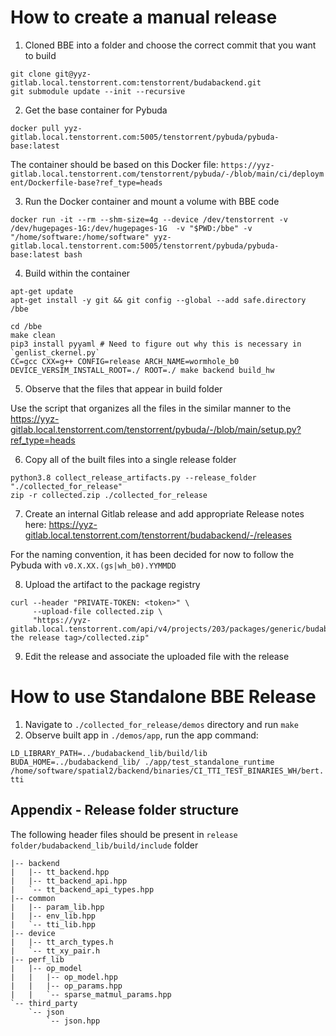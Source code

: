 # How to create a manual release

1. Cloned BBE into a folder and choose the correct commit that you want to build

```
git clone git@yyz-gitlab.local.tenstorrent.com:tenstorrent/budabackend.git
git submodule update --init --recursive
```

2. Get the base container for Pybuda 

`docker pull yyz-gitlab.local.tenstorrent.com:5005/tenstorrent/pybuda/pybuda-base:latest`

The container should be based on this Docker file:
`https://yyz-gitlab.local.tenstorrent.com/tenstorrent/pybuda/-/blob/main/ci/deployment/Dockerfile-base?ref_type=heads`

3. Run the Docker container and mount a volume with BBE code

`docker run -it --rm --shm-size=4g --device /dev/tenstorrent -v /dev/hugepages-1G:/dev/hugepages-1G  -v "$PWD:/bbe" -v "/home/software:/home/software" yyz-gitlab.local.tenstorrent.com:5005/tenstorrent/pybuda/pybuda-base:latest bash`

4. Build within the container

```
apt-get update
apt-get install -y git && git config --global --add safe.directory /bbe

cd /bbe
make clean
pip3 install pyyaml # Need to figure out why this is necessary in  `genlist_ckernel.py`
CC=gcc CXX=g++ CONFIG=release ARCH_NAME=wormhole_b0 DEVICE_VERSIM_INSTALL_ROOT=./ ROOT=./ make backend build_hw
```

5. Observe that the files that appear in build folder

Use the script that organizes all the files in the similar manner to the https://yyz-gitlab.local.tenstorrent.com/tenstorrent/pybuda/-/blob/main/setup.py?ref_type=heads 

6. Copy all of the built files into a single release folder
```
python3.8 collect_release_artifacts.py --release_folder "./collected_for_release"
zip -r collected.zip ./collected_for_release
```

7. Create an internal Gitlab release and add appropriate Release notes here:
https://yyz-gitlab.local.tenstorrent.com/tenstorrent/budabackend/-/releases

For the naming convention, it has been decided for now to follow the Pybuda with `v0.X.XX.(gs|wh_b0).YYMMDD`

8. Upload the artifact to the package registry
```
curl --header "PRIVATE-TOKEN: <token>" \
     --upload-file collected.zip \
     "https://yyz-gitlab.local.tenstorrent.com/api/v4/projects/203/packages/generic/budabackend/<use the release tag>/collected.zip"
```

9. Edit the release and associate the uploaded file with the release


# How to use Standalone BBE Release

1. Navigate to `./collected_for_release/demos` directory and run `make`
2. Observe built app in `./demos/app`, run the app command:

`LD_LIBRARY_PATH=../budabackend_lib/build/lib BUDA_HOME=../budabackend_lib/ ./app/test_standalone_runtime /home/software/spatial2/backend/binaries/CI_TTI_TEST_BINARIES_WH/bert.tti`


## Appendix - Release folder structure

The following header files should be present in `release folder/budabackend_lib/build/include` folder


```
|-- backend
|   |-- tt_backend.hpp
|   |-- tt_backend_api.hpp
|   `-- tt_backend_api_types.hpp
|-- common
|   |-- param_lib.hpp
|   |-- env_lib.hpp
|   `-- tti_lib.hpp
|-- device
|   |-- tt_arch_types.h
|   `-- tt_xy_pair.h
|-- perf_lib
|   |-- op_model
|   |   |-- op_model.hpp
|   |   |-- op_params.hpp
|   |   `-- sparse_matmul_params.hpp
`-- third_party
    `-- json
        `-- json.hpp
```